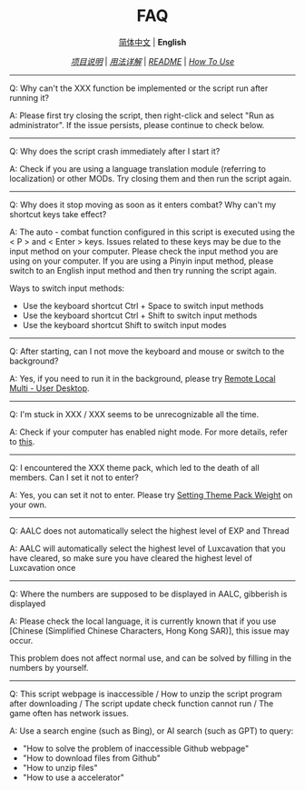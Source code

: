 <div align="center">

# FAQ

[简体中文](/assets/doc/zh/FAQ.md) | **English**

[*项目说明*](/README.md) | [*用法详解*](/assets/doc/zh/How_to_use.md) | [*README*](/assets/doc/en/README_EN.md) | [*How To Use*](/assets/doc/en/How_to_use_EN.md)

</div>

---

Q: Why can't the XXX function be implemented or the script run after running it?

A: Please first try closing the script, then right-click and select "Run as administrator". If the issue persists, please continue to check below.

---

Q: Why does the script crash immediately after I start it?

A: Check if you are using a language translation module (referring to localization) or other MODs. Try closing them and then run the script again.

---

Q: Why does it stop moving as soon as it enters combat? Why can't my shortcut keys take effect?

A: The auto - combat function configured in this script is executed using the < P > and < Enter > keys. Issues related to these keys may be due to the input method on your computer.
Please check the input method you are using on your computer. If you are using a Pinyin input method, please switch to an English input method and then try running the script again.

Ways to switch input methods:
- Use the keyboard shortcut Ctrl + Space to switch input methods
- Use the keyboard shortcut Ctrl + Shift to switch input methods
- Use the keyboard shortcut Shift to switch input modes

---

Q: After starting, can I not move the keyboard and mouse or switch to the background?

A: Yes, if you need to run it in the background, please try [Remote Local Multi - User Desktop](/assets/doc/en/README_EN.md#running-in-the-background).

---

Q: I'm stuck in XXX / XXX seems to be unrecognizable all the time.

A: Check if your computer has enabled night mode. For more details, refer to [this](https://github.com/KIYI671/AhabAssistantLimbusCompany/issues/70).

---

Q: I encountered the XXX theme pack, which led to the death of all members. Can I set it not to enter?

A: Yes, you can set it not to enter. Please try [Setting Theme Pack Weight](/README_EN.md#theme-package-weight-setting) on your own.

---

Q: AALC does not automatically select the highest level of EXP and Thread

A: AALC will automatically select the highest level of Luxcavation that you have cleared, so make sure you have cleared the highest level of Luxcavation once

---

Q: Where the numbers are supposed to be displayed in AALC, gibberish is displayed

A: Please check the local language, it is currently known that if you use [Chinese (Simplified Chinese Characters, Hong Kong SAR)], this issue may occur.

This problem does not affect normal use, and can be solved by filling in the numbers by yourself.

---

Q: This script webpage is inaccessible / How to unzip the script program after downloading / The script update check function cannot run / The game often has network issues.

A: Use a search engine (such as Bing), or AI search (such as GPT) to query:
- "How to solve the problem of inaccessible Github webpage"
- "How to download files from Github"
- "How to unzip files"
- "How to use a accelerator"